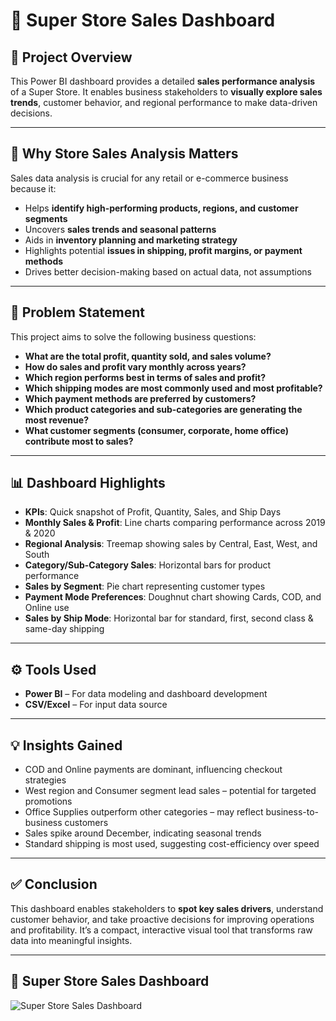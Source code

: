 # 🛒 Super Store Sales Dashboard



## 📌 Project Overview
This Power BI dashboard provides a detailed **sales performance analysis** of a Super Store. It enables business stakeholders to **visually explore sales trends**, customer behavior, and regional performance to make data-driven decisions.

---

## 🎯 Why Store Sales Analysis Matters

Sales data analysis is crucial for any retail or e-commerce business because it:

- Helps **identify high-performing products, regions, and customer segments**  
- Uncovers **sales trends and seasonal patterns**  
- Aids in **inventory planning and marketing strategy**  
- Highlights potential **issues in shipping, profit margins, or payment methods**  
- Drives better decision-making based on actual data, not assumptions

---

## 🧩 Problem Statement

This project aims to solve the following business questions:

-  **What are the total profit, quantity sold, and sales volume?**  
-  **How do sales and profit vary monthly across years?**  
-  **Which region performs best in terms of sales and profit?**  
-  **Which shipping modes are most commonly used and most profitable?**  
-  **Which payment methods are preferred by customers?**  
-  **Which product categories and sub-categories are generating the most revenue?**  
-  **What customer segments (consumer, corporate, home office) contribute most to sales?**

---

## 📊 Dashboard Highlights

- **KPIs**: Quick snapshot of Profit, Quantity, Sales, and Ship Days  
- **Monthly Sales & Profit**: Line charts comparing performance across 2019 & 2020  
- **Regional Analysis**: Treemap showing sales by Central, East, West, and South  
- **Category/Sub-Category Sales**: Horizontal bars for product performance  
- **Sales by Segment**: Pie chart representing customer types  
- **Payment Mode Preferences**: Doughnut chart showing Cards, COD, and Online use  
- **Sales by Ship Mode**: Horizontal bar for standard, first, second class & same-day shipping

---

## ⚙️ Tools Used

- **Power BI** – For data modeling and dashboard development   
- **CSV/Excel** – For input data source

---

## 💡 Insights Gained

- COD and Online payments are dominant, influencing checkout strategies  
- West region and Consumer segment lead sales – potential for targeted promotions  
- Office Supplies outperform other categories – may reflect business-to-business customers  
- Sales spike around December, indicating seasonal trends  
- Standard shipping is most used, suggesting cost-efficiency over speed

---

## ✅ Conclusion

This dashboard enables stakeholders to **spot key sales drivers**, understand customer behavior, and take proactive decisions for improving operations and profitability. It’s a compact, interactive visual tool that transforms raw data into meaningful insights.

---

## 🔗 Super Store Sales Dashboard

![Super Store Sales Dashboard](./SuperStoreSales_Dashboard.png)

